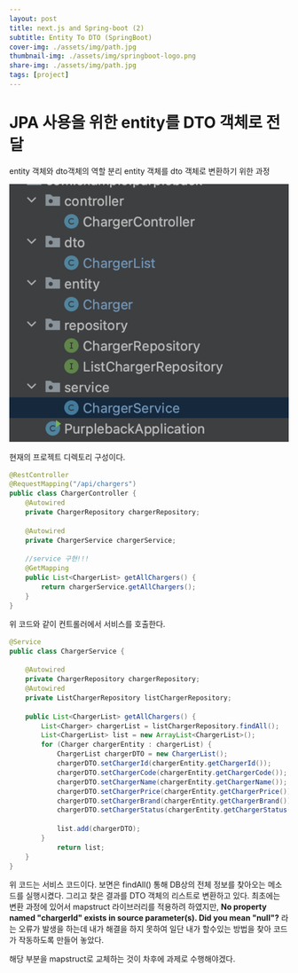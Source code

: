 ```yaml
---
layout: post
title: next.js and Spring-boot (2)
subtitle: Entity To DTO (SpringBoot)
cover-img: ./assets/img/path.jpg
thumbnail-img: ./assets/img/springboot-logo.png
share-img: ./assets/img/path.jpg
tags: [project]
---
```


# JPA 사용을 위한 entity를 DTO 객체로 전달

entity 객체와 dto객체의 역할 분리
entity 객체를 dto 객체로 변환하기 위한 과정

![Crepe](/assets/img/purplebackPJ/project%20dir%20set.png)

현재의 프로젝트 디렉토리 구성이다.

```java
@RestController
@RequestMapping("/api/chargers")
public class ChargerController {
    @Autowired
    private ChargerRepository chargerRepository;

    @Autowired
    private ChargerService chargerService;

    //service 구현!!!
    @GetMapping
    public List<ChargerList> getAllChargers() {
        return chargerService.getAllChargers();
    }
}
```

위 코드와 같이 컨트롤러에서 서비스를 호출한다.

```java
@Service
public class ChargerService {

    @Autowired
    private ChargerRepository chargerRepository;
    @Autowired
    private ListChargerRepository listChargerRepository;

    public List<ChargerList> getAllChargers() {
        List<Charger> chargerList = listChargerRepository.findAll();
        List<ChargerList> list = new ArrayList<ChargerList>();
        for (Charger chargerEntity : chargerList) {
            ChargerList chargerDTO = new ChargerList();
            chargerDTO.setChargerId(chargerEntity.getChargerId());
            chargerDTO.setChargerCode(chargerEntity.getChargerCode());
            chargerDTO.setChargerName(chargerEntity.getChargerName());
            chargerDTO.setChargerPrice(chargerEntity.getChargerPrice());
            chargerDTO.setChargerBrand(chargerEntity.getChargerBrand());
            chargerDTO.setChargerStatus(chargerEntity.getChargerStatus());

            list.add(chargerDTO);
        }
            return list;
    }
}
```
위 코드는 서비스 코드이다. 보면은 findAll() 통해 DB상의 전체 정보를 찾아오는 메소드를 실행시켰다. 그리고 찾은 결과를 DTO 객체의 리스트로 변환하고 있다.
최초에는 변환 과정에 있어서 mapstruct 라이브러리를 적용하려 하였지만, 
**No property named "chargerId" exists in source parameter(s). Did you mean "null"?**
라는 오류가 발생을 하는데 내가 해결을 하지 못하여 일단 내가 할수있는 방법을 찾아 코드가 작동하도록 만들어 놓았다.

해당 부분을 mapstruct로 교체하는 것이 차후에 과제로 수행해야겠다.

